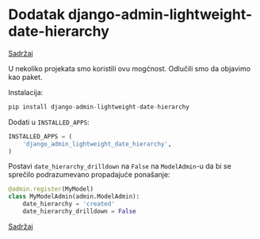 # Dodatak django-admin-lightweight-date-hierarchy

[Sadržaj](00_sadrzaj.md)

U nekoliko projekata smo koristili ovu mogćnost. Odlučili smo da objavimo kao paket.

Instalacija:

```py
pip install django-admin-lightweight-date-hierarchy
```

Dodati u `INSTALLED_APPS`:

```py
INSTALLED_APPS = (
    'django_admin_lightweight_date_hierarchy',
)
```

Postavi `date_hierarchy_drilldown` na `False` na `ModelAdmin`-u da bi se sprečilo podrazumevano propadajuće ponašanje:

```py
@admin.register(MyModel)
class MyModelAdmin(admin.ModelAdmin):
    date_hierarchy = 'created'
    date_hierarchy_drilldown = False
```

[Sadržaj](00_sadrzaj.md)
